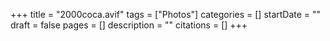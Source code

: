 +++
title = "2000coca.avif"
tags = ["Photos"]
categories = []
startDate = ""
draft = false
pages = []
description = ""
citations = []
+++
